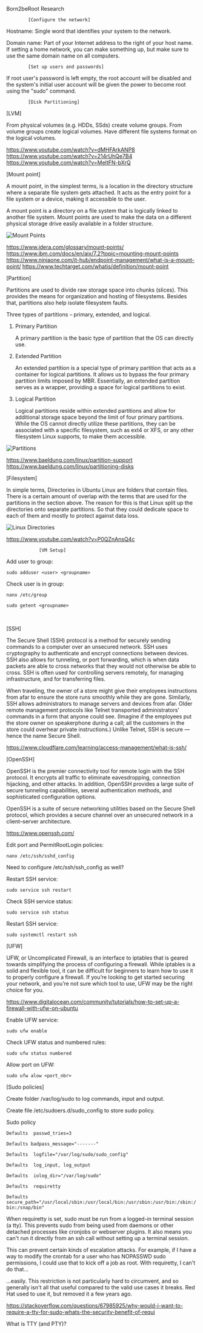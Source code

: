 Born2beRoot Research

			[Configure the network]

Hostname: Single word that identifies your system to the network.

Domain name: Part of your Internet address to the right of your host name. If setting a home network, you can make something up, but make sure to use the same domain name on all computers.



			[Set up users and passwords]

If root user's password is left empty, the root account will be disabled and the system's initial user account will be given the power to become root using the "sudo" command.


			[Disk Partitioning]

[LVM]

From physical volumes (e.g. HDDs, SSds) create volume groups.
From volume groups create logical volumes.
Have different file systems format on the logical volumes.

https://www.youtube.com/watch?v=dMHFArkANP8
https://www.youtube.com/watch?v=214rUhQe7B4
https://www.youtube.com/watch?v=MeltFN-bXrQ

[Mount point]

A mount point, in the simplest terms, is a location in the directory structure where a separate file system gets attached. It acts as the entry point for a file system or a device, making it accessible to the user.

A mount point is a directory on a file system that is logically linked to another file system. Mount points are used to make the data on a different physical storage drive easily available in a folder structure.

![Mount Points](Mount_Points.png "Mount Points")

https://www.idera.com/glossary/mount-points/
https://www.ibm.com/docs/en/aix/7.2?topic=mounting-mount-points
https://www.ninjaone.com/it-hub/endpoint-management/what-is-a-mount-point/
https://www.techtarget.com/whatis/definition/mount-point


[Partition]

Partitions are used to divide raw storage space into chunks (slices). This provides the means for organization and hosting of filesystems. Besides that, partitions also help isolate filesystem faults.

Three types of partitions – primary, extended, and logical.

1. Primary Partition

	A primary partition is the basic type of partition that the OS can directly use.

2. Extended Partition


	An extended partition is a special type of primary partition that acts as a container for logical partitions. It allows us to bypass the four primary partition limits imposed by MBR. Essentially, an extended partition serves as a wrapper, providing a space for logical partitions to exist.

3. Logical Partition

	Logical partitions reside within extended partitions and allow for additional storage space beyond the limit of four primary partitions. While the OS cannot directly utilize these partitions, they can be associated with a specific filesystem, such as ext4 or XFS, or any other filesystem Linux supports, to make them accessible.

![Partitions](Partitions.png "Partitions")

https://www.baeldung.com/linux/partition-support
https://www.baeldung.com/linux/partitioning-disks


[Filesystem]

In simple terms, Directories in Ubuntu Linux are folders that contain files. There is a certain amount of overlap with the terms that are used for the partitions in the section above. The reason for this is that Linux split up the directories onto separate partitions. So that they could dedicate space to each of them and mostly to protect against data loss. 

![Linux Directories](Linux_Directories.png "Linux Directories")

https://www.youtube.com/watch?v=P0QZnAnsQ4c


				[VM Setup]

Add user to group:

`sudo adduser <user> <groupname>`

Check user is in group:

`nano /etc/group`

`sudo getent <groupname>`

<br>

[SSH]

The Secure Shell (SSH) protocol is a method for securely sending commands to a computer over an unsecured network. SSH uses cryptography to authenticate and encrypt connections between devices. SSH also allows for tunneling, or port forwarding, which is when data packets are able to cross networks that they would not otherwise be able to cross. SSH is often used for controlling servers remotely, for managing infrastructure, and for transferring files.

When traveling, the owner of a store might give their employees instructions from afar to ensure the store runs smoothly while they are gone. Similarly, SSH allows administrators to manage servers and devices from afar. Older remote management protocols like Telnet transported administrators' commands in a form that anyone could see. (Imagine if the employees put the store owner on speakerphone during a call; all the customers in the store could overhear private instructions.) Unlike Telnet, SSH is secure — hence the name Secure Shell.

https://www.cloudflare.com/learning/access-management/what-is-ssh/

[OpenSSH]

OpenSSH is the premier connectivity tool for remote login with the SSH protocol. It encrypts all traffic to eliminate eavesdropping, connection hijacking, and other attacks. In addition, OpenSSH provides a large suite of secure tunneling capabilities, several authentication methods, and sophisticated configuration options.

OpenSSH is a suite of secure networking utilities based on the Secure Shell protocol, which provides a secure channel over an unsecured network in a client–server architecture. 

https://www.openssh.com/

Edit port and PermitRootLogin policies:

`nano /etc/ssh/sshd_config`

Need to configure /etc/ssh/ssh_config as well?

Restart SSH service:

`sudo service ssh restart`

Check SSH service status:

`sudo service ssh status`

Restart SSH service:

`sudo systemctl restart ssh`


[UFW]

UFW, or Uncomplicated Firewall, is an interface to iptables that is geared towards simplifying the process of configuring a firewall. While iptables is a solid and flexible tool, it can be difficult for beginners to learn how to use it to properly configure a firewall. If you’re looking to get started securing your network, and you’re not sure which tool to use, UFW may be the right choice for you.

https://www.digitalocean.com/community/tutorials/how-to-set-up-a-firewall-with-ufw-on-ubuntu


Enable UFW service:

`sudo ufw enable`

Check UFW status and numbered rules:

`sudo ufw status numbered`

Allow port on UFW:

`sudo ufw alow <port_nbr>`

[Sudo policies]

Create folder /var/log/sudo to log commands, input and output.

Create file /etc/sudoers.d/sudo_config to store sudo policy.

Sudo policy

`Defaults  passwd_tries=3`

`Defaults badpass_message="-------"`

`Defaults  logfile="/var/log/sudo/sudo_config"`  

`Defaults  log_input, log_output`  

`Defaults  iolog_dir="/var/log/sudo"`  

`Defaults  requiretty` 

`Defaults  secure_path="/usr/local/sbin:/usr/local/bin:/usr/sbin:/usr/bin:/sbin:/bin:/snap/bin"`


When requiretty is set, sudo must be run from a logged-in terminal session (a tty). This prevents sudo from being used from daemons or other detached processes like cronjobs or webserver plugins. It also means you can't run it directly from an ssh call without setting up a terminal session.

This can prevent certain kinds of escalation attacks. For example, if I have a way to modify the crontab for a user who has NOPASSWD sudo permissions, I could use that to kick off a job as root. With requiretty, I can't do that...

...easily. This restriction is not particularly hard to circumvent, and so generally isn't all that useful compared to the valid use cases it breaks. Red Hat used to use it, but removed it a few years ago.

https://stackoverflow.com/questions/67985925/why-would-i-want-to-require-a-tty-for-sudo-whats-the-security-benefit-of-requi


What is TTY (and PTY)?
